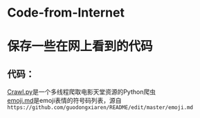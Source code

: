 # Code-from-Internet
保存一些在网上看到的代码
====

代码：
----
[Crawl.py](https://github.com/Just4Learning/Code-from-Internet/blob/master/Crawl.py)是一个多线程爬取电影天堂资源的Python爬虫<br />
[emoji.md](https://github.com/Just4Learning/Code-from-Internet/blob/master/emoji.md)是emoji表情的符号码列表，源自`https://github.com/guodongxiaren/README/edit/master/emoji.md` <br />
    
    
